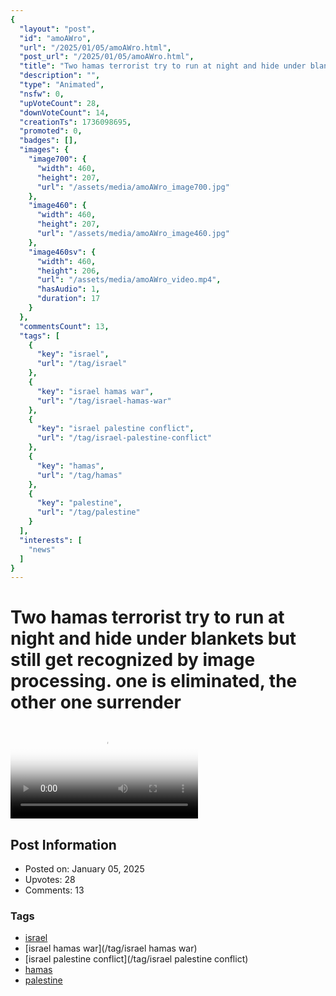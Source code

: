 ```yaml
---
{
  "layout": "post",
  "id": "amoAWro",
  "url": "/2025/01/05/amoAWro.html",
  "post_url": "/2025/01/05/amoAWro.html",
  "title": "Two hamas terrorist try to run at night and hide under blankets but still get recognized by image processing. one is eliminated, the other one surrender",
  "description": "",
  "type": "Animated",
  "nsfw": 0,
  "upVoteCount": 28,
  "downVoteCount": 14,
  "creationTs": 1736098695,
  "promoted": 0,
  "badges": [],
  "images": {
    "image700": {
      "width": 460,
      "height": 207,
      "url": "/assets/media/amoAWro_image700.jpg"
    },
    "image460": {
      "width": 460,
      "height": 207,
      "url": "/assets/media/amoAWro_image460.jpg"
    },
    "image460sv": {
      "width": 460,
      "height": 206,
      "url": "/assets/media/amoAWro_video.mp4",
      "hasAudio": 1,
      "duration": 17
    }
  },
  "commentsCount": 13,
  "tags": [
    {
      "key": "israel",
      "url": "/tag/israel"
    },
    {
      "key": "israel hamas war",
      "url": "/tag/israel-hamas-war"
    },
    {
      "key": "israel palestine conflict",
      "url": "/tag/israel-palestine-conflict"
    },
    {
      "key": "hamas",
      "url": "/tag/hamas"
    },
    {
      "key": "palestine",
      "url": "/tag/palestine"
    }
  ],
  "interests": [
    "news"
  ]
}
---
```


# Two hamas terrorist try to run at night and hide under blankets but still get recognized by image processing. one is eliminated, the other one surrender

<video controls playsinline loop poster="/assets/media/amoAWro_image460.jpg">
  <source src="/assets/media/amoAWro_video.mp4" type="video/mp4">
  Your browser does not support the video tag.
</video>

## Post Information

- Posted on: January 05, 2025
- Upvotes: 28
- Comments: 13

### Tags

- [israel](/tag/israel)
- [israel hamas war](/tag/israel hamas war)
- [israel palestine conflict](/tag/israel palestine conflict)
- [hamas](/tag/hamas)
- [palestine](/tag/palestine)
